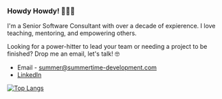### Howdy Howdy! 👋👋👋

I'm a Senior Software Consultant with over a decade of expierence. I love teaching, mentoring, and empowering others. 

Looking for a power-hitter to lead your team or needing a project to be finished? Drop me an email, let's talk! 🤓

* Email - summer@summertime-development.com
* [LinkedIn](https://www.linkedin.com/in/summer-tomaseski-025b46178/)


[![Top Langs](https://github-readme-stats.vercel.app/api/top-langs/?username=GamesOfSummer&layout=compact)](https://github.com/anuraghazra/github-readme-stats)





<!--
**GamesOfSummer/GamesOfSummer** is a ✨ _special_ ✨ repository because its `README.md` (this file) appears on your GitHub profile.

Here are some ideas to get you started:

- 🔭 I’m currently working on ...
- 🌱 I’m currently learning ...
- 👯 I’m looking to collaborate on ...
- 🤔 I’m looking for help with ...
- 💬 Ask me about ...
- 📫 How to reach me: ...
- 😄 Pronouns: ...
- ⚡ Fun fact: ...
-->
